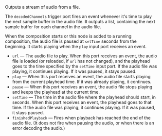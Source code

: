 Outputs a stream of audio from a file. 

The `decodedChannels` trigger port fires an event whenever it's time to play the next sample buffer in the audio file.  It outputs a list, containing the next sample buffer for each channel in the audio file.

When the composition starts or this node is added to a running composition, the audio file is paused at `setTime` seconds from the beginning. It starts playing when the `play` input port receives an event.

   - `url` — The audio file to play. When this port receives an event, the audio file is loaded (or reloaded, if `url` has not changed), and the playhead goes to the time specified by the `setTime` input port. If the audio file was playing, it continues playing. If it was paused, it stays paused.
   - `play` — When this port receives an event, the audio file starts playing from the current playhead time. If it was already playing, it continues.
   - `pause` — When this port receives an event, the audio file stops playing and keeps the playhead at the current time.
   - `setTime` — The time in the audio file where the playhead should start, in seconds. When this port receives an event, the playhead goes to that time. If the audio file was playing, it continues playing. If it was paused, it stays paused.
   - `finishedPlayback` — Fires when playback has reached the end of the audio file.  (It does not fire when pausing the audio, or when there is an error decoding the audio.)
